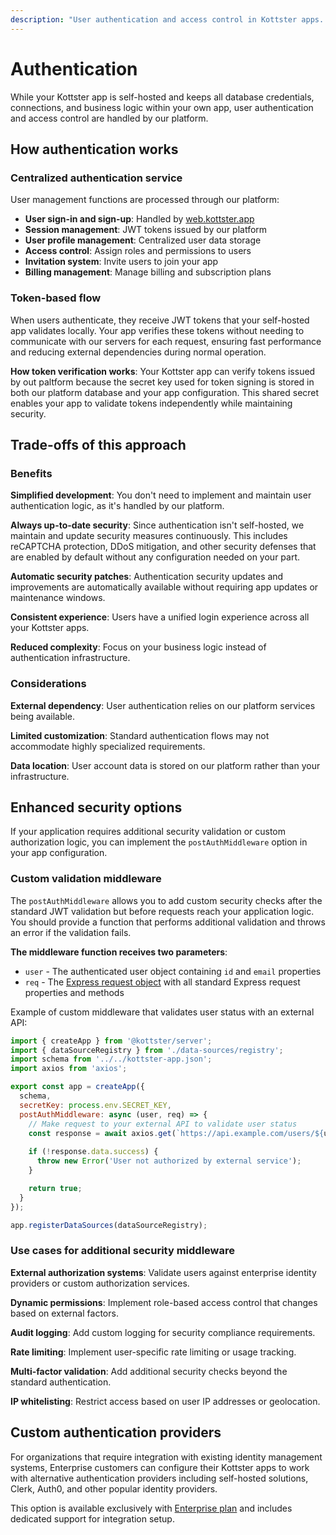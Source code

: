 ```yaml
---
description: "User authentication and access control in Kottster apps. Learn how authentication works, the benefits of centralized authentication, and how to implement custom security middleware."
---
```


# Authentication

While your Kottster app is self-hosted and keeps all database credentials, connections, and business logic within your own app, user authentication and access control are handled by our platform.

## How authentication works

### Centralized authentication service

User management functions are processed through our platform:

- **User sign-in and sign-up**: Handled by [web.kottster.app](https://web.kottster.app)
- **Session management**: JWT tokens issued by our platform
- **User profile management**: Centralized user data storage
- **Access control**: Assign roles and permissions to users
- **Invitation system**: Invite users to join your app
- **Billing management**: Manage billing and subscription plans

### Token-based flow

When users authenticate, they receive JWT tokens that your self-hosted app validates locally. Your app verifies these tokens without needing to communicate with our servers for each request, ensuring fast performance and reducing external dependencies during normal operation.

**How token verification works**: Your Kottster app can verify tokens issued by out paltform because the secret key used for token signing is stored in both our platform database and your app configuration. This shared secret enables your app to validate tokens independently while maintaining security.

## Trade-offs of this approach

### Benefits

**Simplified development**: You don't need to implement and maintain user authentication logic, as it's handled by our platform.

**Always up-to-date security**: Since authentication isn't self-hosted, we maintain and update security measures continuously. This includes reCAPTCHA protection, DDoS mitigation, and other security defenses that are enabled by default without any configuration needed on your part.

**Automatic security patches**: Authentication security updates and improvements are automatically available without requiring app updates or maintenance windows.

**Consistent experience**: Users have a unified login experience across all your Kottster apps.

**Reduced complexity**: Focus on your business logic instead of authentication infrastructure.

### Considerations

**External dependency**: User authentication relies on our platform services being available.

**Limited customization**: Standard authentication flows may not accommodate highly specialized requirements.

**Data location**: User account data is stored on our platform rather than your infrastructure.

## Enhanced security options

If your application requires additional security validation or custom authorization logic, you can implement the `postAuthMiddleware` option in your app configuration.

### Custom validation middleware

The `postAuthMiddleware` allows you to add custom security checks after the standard JWT validation but before requests reach your application logic. You should provide a function that performs additional validation and throws an error if the validation fails.

**The middleware function receives two parameters**:
- `user` - The authenticated user object containing `id` and `email` properties
- `req` - The <a rel='nofollow' target='_blank' href='https://expressjs.com/en/api.html#req'>Express request object</a> with all standard Express request properties and methods

Example of custom middleware that validates user status with an external API:

```javascript [app/_server/app.js]
import { createApp } from '@kottster/server';
import { dataSourceRegistry } from './data-sources/registry';
import schema from '../../kottster-app.json';
import axios from 'axios';

export const app = createApp({
  schema,
  secretKey: process.env.SECRET_KEY,
  postAuthMiddleware: async (user, req) => {
    // Make request to your external API to validate user status
    const response = await axios.get(`https://api.example.com/users/${user.id}/status`);
    
    if (!response.data.success) {
      throw new Error('User not authorized by external service');
    }

    return true;
  }
});

app.registerDataSources(dataSourceRegistry);
```

### Use cases for additional security middleware

**External authorization systems**: Validate users against enterprise identity providers or custom authorization services.

**Dynamic permissions**: Implement role-based access control that changes based on external factors.

**Audit logging**: Add custom logging for security compliance requirements.

**Rate limiting**: Implement user-specific rate limiting or usage tracking.

**Multi-factor validation**: Add additional security checks beyond the standard authentication.

**IP whitelisting**: Restrict access based on user IP addresses or geolocation.

## Custom authentication providers

For organizations that require integration with existing identity management systems, Enterprise customers can configure their Kottster apps to work with alternative authentication providers including self-hosted solutions, Clerk, Auth0, and other popular identity providers. 

This option is available exclusively with [Enterprise plan](https://kottster.app/pricing) and includes dedicated support for integration setup.